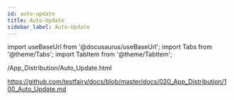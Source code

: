 ```yaml
---
id: auto-update
title: Auto-Update
sidebar_label: Auto-Update
---
```


import useBaseUrl from '@docusaurus/useBaseUrl';
import Tabs from '@theme/Tabs';
import TabItem from '@theme/TabItem';

/App_Distribution/Auto_Update.html

https://github.com/testfairy/docs/blob/master/docs/020_App_Distribution/100_Auto_Update.md